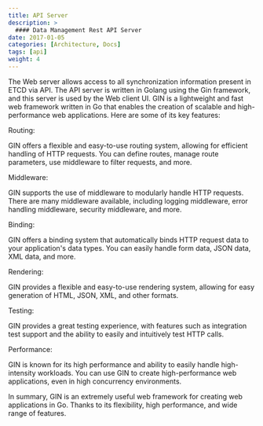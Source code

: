 ```yaml
---
title: API Server
description: >
  #### Data Management Rest API Server
date: 2017-01-05
categories: [Architecture, Docs]
tags: [api]
weight: 4
---
```


The Web server allows access to all synchronization information present in ETCD via API. 
The API server is written in Golang using the Gin framework, and this server is used by the Web client UI. GIN is a lightweight and fast web framework written in Go that enables the creation of scalable and high-performance web applications. Here are some of its key features:

Routing: 

GIN offers a flexible and easy-to-use routing system, allowing for efficient handling of HTTP requests. You can define routes, manage route parameters, use middleware to filter requests, and more.

Middleware: 

GIN supports the use of middleware to modularly handle HTTP requests. There are many middleware available, including logging middleware, error handling middleware, security middleware, and more.

Binding: 

GIN offers a binding system that automatically binds HTTP request data to your application's data types. You can easily handle form data, JSON data, XML data, and more.

Rendering: 

GIN provides a flexible and easy-to-use rendering system, allowing for easy generation of HTML, JSON, XML, and other formats.

Testing: 

GIN provides a great testing experience, with features such as integration test support and the ability to easily and intuitively test HTTP calls.

Performance: 

GIN is known for its high performance and ability to easily handle high-intensity workloads. You can use GIN to create high-performance web applications, even in high concurrency environments.

In summary, GIN is an extremely useful web framework for creating web applications in Go. Thanks to its flexibility, high performance, and wide range of features.
